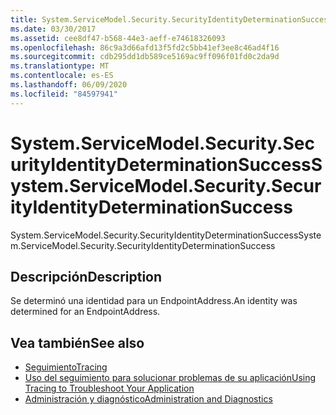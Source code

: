 ```yaml
---
title: System.ServiceModel.Security.SecurityIdentityDeterminationSuccess
ms.date: 03/30/2017
ms.assetid: cee8df47-b568-44e3-aeff-e74618326093
ms.openlocfilehash: 86c9a3d66afd13f5fd2c5bb41ef3ee8c46ad4f16
ms.sourcegitcommit: cdb295dd1db589ce5169ac9ff096f01fd0c2da9d
ms.translationtype: MT
ms.contentlocale: es-ES
ms.lasthandoff: 06/09/2020
ms.locfileid: "84597941"
---
```

# <a name="systemservicemodelsecuritysecurityidentitydeterminationsuccess"></a><span data-ttu-id="ba393-102">System.ServiceModel.Security.SecurityIdentityDeterminationSuccess</span><span class="sxs-lookup"><span data-stu-id="ba393-102">System.ServiceModel.Security.SecurityIdentityDeterminationSuccess</span></span>
<span data-ttu-id="ba393-103">System.ServiceModel.Security.SecurityIdentityDeterminationSuccess</span><span class="sxs-lookup"><span data-stu-id="ba393-103">System.ServiceModel.Security.SecurityIdentityDeterminationSuccess</span></span>  
  
## <a name="description"></a><span data-ttu-id="ba393-104">Descripción</span><span class="sxs-lookup"><span data-stu-id="ba393-104">Description</span></span>  
 <span data-ttu-id="ba393-105">Se determinó una identidad para un EndpointAddress.</span><span class="sxs-lookup"><span data-stu-id="ba393-105">An identity was determined for an EndpointAddress.</span></span>  
  
## <a name="see-also"></a><span data-ttu-id="ba393-106">Vea también</span><span class="sxs-lookup"><span data-stu-id="ba393-106">See also</span></span>

- [<span data-ttu-id="ba393-107">Seguimiento</span><span class="sxs-lookup"><span data-stu-id="ba393-107">Tracing</span></span>](index.md)
- [<span data-ttu-id="ba393-108">Uso del seguimiento para solucionar problemas de su aplicación</span><span class="sxs-lookup"><span data-stu-id="ba393-108">Using Tracing to Troubleshoot Your Application</span></span>](using-tracing-to-troubleshoot-your-application.md)
- [<span data-ttu-id="ba393-109">Administración y diagnóstico</span><span class="sxs-lookup"><span data-stu-id="ba393-109">Administration and Diagnostics</span></span>](../index.md)

